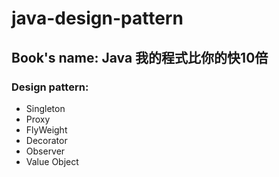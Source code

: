 # java-design-pattern
## Book's name: Java 我的程式比你的快10倍
### Design pattern:
- Singleton
- Proxy
- FlyWeight
- Decorator
- Observer
- Value Object
